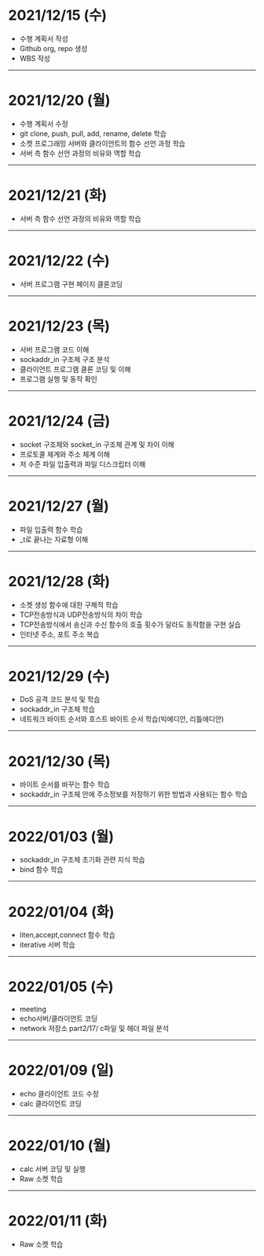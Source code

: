 # 2021/12/15 (수)

- 수행 계획서 작성
- Github org, repo 생성
- WBS 작성

---

# 2021/12/20 (월)

- 수행 계획서 수정
- git clone, push, pull, add, rename, delete 학습
- 소켓 프로그래밍 서버와 클라이언트의 함수 선언 과정 학습
- 서버 측 함수 선언 과정의 비유와 역할 학습

---

# 2021/12/21 (화)

- 서버 측 함수 선언 과정의 비유와 역할 학습 

---

# 2021/12/22 (수)

- 서버 프로그램 구현 페이지 클론코딩

---

# 2021/12/23 (목)

- 서버 프로그램 코드 이해
- sockaddr_in 구조체 구조 분석
- 클라이언트 프로그램 클론 코딩 및 이해
- 프로그램 실행 및 동작 확인

---

# 2021/12/24 (금)

- socket 구조체와 socket_in 구조체 관계 및 차이 이해
- 프로토콜 체계와 주소 체계 이해
- 저 수준 파일 입출력과 파일 디스크립터 이해

---

# 2021/12/27 (월)

- 파일 입출력 함수 학습
- _t로 끝나는 자료형 이해

---

# 2021/12/28 (화)

- 소켓 생성 함수에 대한 구체적 학습
- TCP전송방식과 UDP전송방식의 차이 학습
- TCP전송방식에서 송신과 수신 함수의 호출 횟수가 달라도 동작함을 구현 실습
- 인터넷 주소, 포트 주소 복습

---

# 2021/12/29 (수)

- DoS 공격 코드 분석 및 학습
- sockaddr_in 구조체 학습
- 네트워크 바이트 순서와 호스트 바이트 순서 학습(빅에디안, 리틀에디안)

---

# 2021/12/30 (목)

- 바이트 순서를 바꾸는 함수 학습
- sockaddr_in 구조체 안에 주소정보를 저장하기 위한 방법과 사용되는 함수 학습

---

# 2022/01/03 (월)

- sockaddr_in 구조체 초기화 관련 지식 학습
- bind 함수 학습

---

# 2022/01/04 (화)

- liten,accept,connect 함수 학습
- iterative 서버 학습

---

# 2022/01/05 (수)

- meeting
- echo서버/클라이언트 코딩
- network 저장소 part2/17/ c파일 및 헤더 파일 분석

---

# 2022/01/09 (일)

- echo 클라이언트 코드 수정
- calc 클라이언트 코딩

---

# 2022/01/10 (월)

- calc 서버 코딩 및 실행
- Raw 소켓 학습

---

# 2022/01/11 (화)
- Raw 소켓 학습



